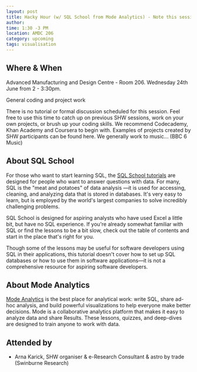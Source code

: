 ```yaml
---
layout: post
title: Hacky Hour (w/ SQL School from Mode Analytics) - Note this session starts at 2pm
author: 
time: 1:30 -3 PM
location: AMDC 206
category: upcoming
tags: visualisation
---
```


## Where & When

Advanced Manufacturing and Design Centre - Room 206. Wednesday 24th June from 2 - 3:30pm.

General coding and project work

There is no tutorial or formal discussion scheduled for this session. Feel free to use this time to catch up on previous SHW sessions, work on your own projects, or brush up your coding skills. We recommend Codecademy, Khan Academy and Coursera to begin with. Examples of projects created by SHW participants can be found here. We generally work to music... (BBC 6 Music)

## About SQL School ##

For those who want to start learning SQL, the [SQL School tutorials](http://sqlschool.modeanalytics.com) are designed for people who want to answer questions with data. For many, SQL is the "meat and potatoes" of data analysis —it is used for accessing, cleaning, and analyzing data that is stored in databases. It's very easy to learn, but is employed by the world's largest companies to solve incredibly challenging problems.

SQL School is designed for aspiring analysts who have used Excel a little bit, but have no SQL experience. If you're already somewhat familiar with SQL or find the lessons to be a bit slow, check out the table of contents and start in the place that's right for you.

Though some of the lessons may be useful for software developers using SQL in their applications, this tutorial doesn't cover how to set up SQL databases or how to use them in software applications—it is not a comprehensive resource for aspiring software developers.

## About Mode Analytics ##

[Mode Analytics](https://modeanalytics.com) is the best place for analytical work: write SQL, share ad-hoc analysis, and build powerful visualizations to help everyone make better decisions. Mode is a collaborative analytics platform that makes it easy to analyze data and share Results. These lessons, quizzes, and deep-dives are designed to train anyone to work with data.

## Attended by

* Arna Karick, SHW organiser & e-Research Consultant & astro by trade (Swinburne Research)
